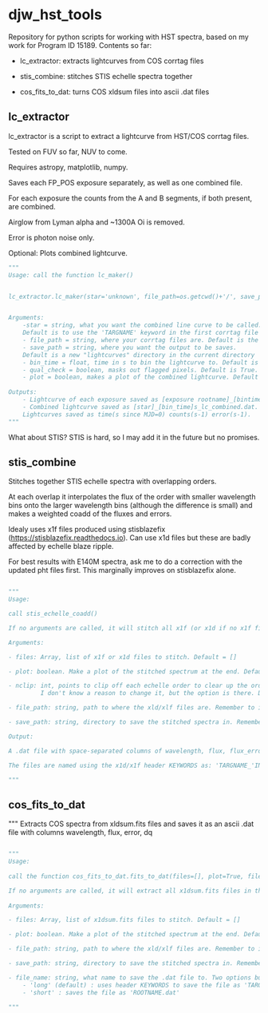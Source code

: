 # djw_hst_tools

Repository for python scripts for working with HST spectra, based on my work for Program ID 15189. Contents so far:

* lc_extractor: extracts lightcurves from COS corrtag files

* stis_combine: stitches STIS echelle spectra together

* cos_fits_to_dat: turns COS xldsum files into ascii .dat files

## lc_extractor

lc_extractor is a script to extract a lightcurve from HST/COS corrtag files.

Tested on FUV so far, NUV to come.

Requires astropy, matplotlib, numpy.

Saves each FP_POS exposure separately, as well as one combined file.

For each exposure the counts from the A and B segments, if both present, are combined.

Airglow from Lyman alpha and ~1300A Oi is removed.

Error is photon noise only.

Optional: Plots combined lightcurve.

```python
"""
Usage: call the function lc_maker()


lc_extractor.lc_maker(star='unknown', file_path=os.getcwd()+'/', save_path=os.getcwd()+'/lightcurves/', bin_time=1., plot=True)


Arguments:
    -star = string, what you want the combined line curve to be called.
    Default is to use the 'TARGNAME' keyword in the first corrtag file it comes across.
    - file_path = string, where your corrtag files are. Default is the current directory.
    - save_path = string, where you want the output to be saves.
    Default is a new "lightcurves" directory in the current directory
    - bin_time = float, time in s to bin the lightcurve to. Default is 1s.
    - qual_check = boolean, masks out flagged pixels. Default is True.
    - plot = boolean, makes a plot of the combined lightcurve. Default is true.
    
Outputs:
    - Lightcurve of each exposure saved as [exposure rootname]_[bintime]s_lc.dat.
    - Combined lightcurve saved as [star]_[bin_time]s_lc_combined.dat.
    Lightcurves saved as time(s since MJD=0) counts(s-1) error(s-1).
"""
```
What about STIS? STIS is hard, so I may add it in the future but no promises.

## stis_combine

Stitches together STIS echelle spectra with overlapping orders.

At each overlap it interpolates the flux of the order with smaller wavelength bins onto the larger wavelength bins (although the difference is small) and makes a weighted coadd of the fluxes and errors.  

Idealy uses x1f files produced using stisblazefix (https://stisblazefix.readthedocs.io). Can use x1d files but these are badly affected by echelle blaze ripple.

For best results with E140M spectra, ask me to do a correction with the updated pht files first. This marginally improves on stisblazefix alone.

```python

"""
Usage:

call stis_echelle_coadd()

If no arguments are called, it will stitch all x1f (or x1d if no x1f files are present) in the working directory, make a new directory in the working directory and save the stiched spectra there.

Arguments:

- files: Array, list of x1f or x1d files to stitch. Default = []

- plot: boolean. Make a plot of the stitched spectrum at the end. Default = True

- nclip: int, points to clip off each echelle order to clear up the order end problems that are inherent to stis data.
         I don't know a reason to change it, but the option is there. Default =5

- file_path: string, path to where the xld/xlf files are. Remember to include a '/' at the end. Default= working directory

- save_path: string, directory to save the stitched spectra in. Remember to include a '/' at the end. Default = new directory 'stitched_spectra' in the working directory

Output:

A .dat file with space-separated columns of wavelength, flux, flux_error and data quality.

The files are named using the x1d/x1f header KEYWORDS as: 'TARGNAME_'INSTRUME_DETECTOR_OPT_ELEM_TDATEOBS:TTIMEOBS_ROOTNAME_stitched.dat'

"""
```

## cos_fits_to_dat

"""
Extracts COS spectra from xldsum.fits files and saves it as an ascii .dat file with columns wavelength, flux, error, dq


```python

"""
Usage:
    
call the function cos_fits_to_dat.fits_to_dat(files=[], plot=True, file_path=os.getcwd()+'/', save_path=os.getcwd()+'/spectra/', filename='long')

If no arguments are called, it will extract all x1dsum.fits files in the working directory, make a new directory 'spectra' in the working directory and save the .dat files there.
    
Arguments:

- files: Array, list of x1dsum.fits files to stitch. Default = []

- plot: boolean. Make a plot of the stitched spectrum at the end. Default = True

- file_path: string, path to where the xld/xlf files are. Remember to include a '/' at the end. Default= working directory

- save_path: string, directory to save the stitched spectra in. Remember to include a '/' at the end. Default = new directory 'stitched_spectra' in the working directory

- file_name: string, what name to save the .dat file to. Two options built in:
    - 'long' (default) : uses header KEYWORDS to save the file as 'TARGNAME_'INSTRUME_DETECTOR_OPT_ELEM_DATE-OBS:TIME-OBS_ROOTNAME.dat'
    - 'short' : saves the file as 'ROOTNAME.dat'

"""
```